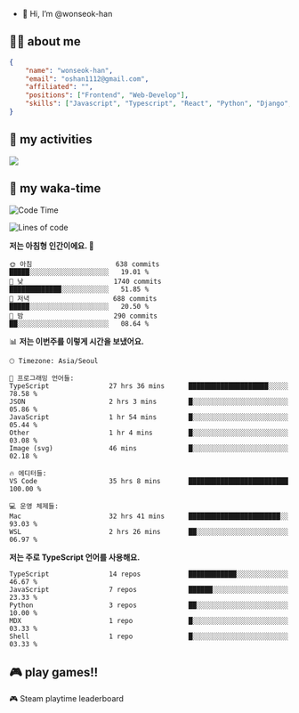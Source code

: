 - 👋 Hi, I’m @wonseok-han

## 🤷‍♂️ about me
```json
{
    "name": "wonseok-han",
    "email": "oshan1112@gmail.com",
    "affiliated": "",
    "positions": ["Frontend", "Web-Develop"],
    "skills": ["Javascript", "Typescript", "React", "Python", "Django", "SQL", "Docker", "Git"]
}
```

## 🤔 my activities

<!-- ![](https://github-readme-stats.vercel.app/api?username=wonseok-han&show_icons=true&theme=dracula&include_all_commits=true&custom_title=wonseok-han%27s%20Github%20Stats) -->

![](http://github-profile-summary-cards.vercel.app/api/cards/profile-details?username=wonseok-han&theme=dracula)

## 📃 my waka-time

<!--START_SECTION:waka-->
![Code Time](http://img.shields.io/badge/Code%20Time-2%2C935%20hrs%2011%20mins-blue)

![Lines of code](https://img.shields.io/badge/%EC%A0%80%EB%8A%94%20%EC%97%AC%ED%83%9C%EA%B9%8C%EC%A7%80%20-19.6%20million%20%EC%A4%84%EC%9D%98%20%EC%BD%94%EB%93%9C%EB%A5%BC%20%EC%9E%91%EC%84%B1%ED%96%88%EC%96%B4%EC%9A%94.-blue)

**저는 아침형 인간이에요. 🐤** 

```text
🌞 아침                     638 commits         █████░░░░░░░░░░░░░░░░░░░░   19.01 % 
🌆 낮　                     1740 commits        █████████████░░░░░░░░░░░░   51.85 % 
🌃 저녁                     688 commits         █████░░░░░░░░░░░░░░░░░░░░   20.50 % 
🌙 밤　                     290 commits         ██░░░░░░░░░░░░░░░░░░░░░░░   08.64 % 
```


📊 **저는 이번주를 이렇게 시간을 보냈어요.** 

```text
🕑︎ Timezone: Asia/Seoul

💬 프로그래밍 언어들: 
TypeScript               27 hrs 36 mins      ████████████████████░░░░░   78.58 % 
JSON                     2 hrs 3 mins        █░░░░░░░░░░░░░░░░░░░░░░░░   05.86 % 
JavaScript               1 hr 54 mins        █░░░░░░░░░░░░░░░░░░░░░░░░   05.44 % 
Other                    1 hr 4 mins         █░░░░░░░░░░░░░░░░░░░░░░░░   03.08 % 
Image (svg)              46 mins             █░░░░░░░░░░░░░░░░░░░░░░░░   02.18 % 

🔥 에디터들: 
VS Code                  35 hrs 8 mins       █████████████████████████   100.00 % 

💻 운영 체제들: 
Mac                      32 hrs 41 mins      ███████████████████████░░   93.03 % 
WSL                      2 hrs 26 mins       ██░░░░░░░░░░░░░░░░░░░░░░░   06.97 % 
```

**저는 주로 TypeScript 언어를 사용해요.** 

```text
TypeScript               14 repos            ████████████░░░░░░░░░░░░░   46.67 % 
JavaScript               7 repos             ██████░░░░░░░░░░░░░░░░░░░   23.33 % 
Python                   3 repos             ██░░░░░░░░░░░░░░░░░░░░░░░   10.00 % 
MDX                      1 repo              █░░░░░░░░░░░░░░░░░░░░░░░░   03.33 % 
Shell                    1 repo              █░░░░░░░░░░░░░░░░░░░░░░░░   03.33 % 
```




<!--END_SECTION:waka-->

## 🎮 play games!!

<!-- steam-box start -->
🎮 Steam playtime leaderboard
```text

```
<!-- Powered by https://github.com/YouEclipse/steam-box . -->
<!-- steam-box end -->
